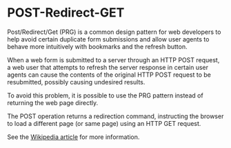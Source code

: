 POST-Redirect-GET
=================

Post/Redirect/Get (PRG) is a common design pattern for web developers to help avoid certain duplicate form submissions and allow user agents to behave more intuitively with bookmarks and the refresh button.

When a web form is submitted to a server through an HTTP POST request, a web user that attempts to refresh the server response in certain user agents can cause the contents of the original HTTP POST request to be resubmitted, possibly causing undesired results.

To avoid this problem, it is possible to use the PRG pattern instead of returning the web page directly. 

The POST operation returns a redirection command, instructing the browser to load a different page (or same page) using an HTTP GET request.

See the [Wikipedia article](http://en.wikipedia.org/wiki/Post/Redirect/Get) for more information.
